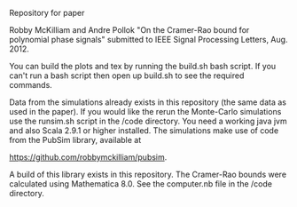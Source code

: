Repository for paper

Robby McKilliam and Andre Pollok "On the Cramer-Rao bound for polynomial phase signals" submitted to IEEE Signal Processing Letters, Aug. 2012.

You can build the plots and tex by running the build.sh bash script.  If you can't run a bash script then open up build.sh to see the required commands.

Data from the simulations already exists in this repository (the same data as used in the paper).  If you would like the rerun the Monte-Carlo simulations use the runsim.sh script in the /code directory. You need a working java jvm and also Scala 2.9.1 or higher installed. The simulations make use of code from the PubSim library, available at

https://github.com/robbymckilliam/pubsim.

A build of this library exists in this repository.  The Cramer-Rao bounds were calculated using Mathematica 8.0. See the computer.nb file in the /code directory.

